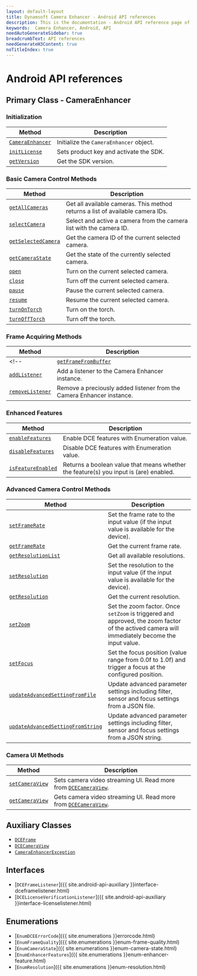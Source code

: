 ```yaml
---
layout: default-layout
title: Dynamsoft Camera Enhancer - Android API references
description: This is the documentation - Android API reference page of Dynamsoft Camera Enhancer.
keywords:  Camera Enhancer, Android, API
needAutoGenerateSidebar: true
breadcrumbText: API references
needGenerateH3Content: true
noTitleIndex: true
---
```


# Android API references

## Primary Class - CameraEnhancer

### Initialization

| Method | Description |
| ------ | ----------- |
| [`CameraEnhancer`]({{site.android-api}}index.html##cameraenhancer) | Initialize the `CameraEnhancer` object. |
| [`initLicense`]({{site.android-api}}index.html#initlicense) | Sets product key and activate the SDK. |
| [`getVersion`]({{site.android-api}}index.html#getversion) | Get the SDK version. |

### Basic Camera Control Methods

| Method | Description |
| ------ | ----------- |
| [`getAllCameras`]({{site.android-api}}index.html#getallcameras) | Get all available cameras. This method returns a list of available camera IDs. |
| [`selectCamera`]({{site.android-api}}index.html#selectcamera) | Select and active a camera from the camera list with the camera ID. |
| [`getSelectedCamera`]({{site.android-api}}index.html#getselectedcamera) | Get the camera ID of the current selected camera. |
| [`getCameraState`]({{site.android-api}}index.html#getcamerastate) | Get the state of the currently selected camera. |
| [`open`]({{site.android-api}}index.html#open) | Turn on the current selected camera. |
| [`close`]({{site.android-api}}index.html#close) | Turn off the current selected camera. |
| [`pause`]({{site.android-api}}index.html#pause) | Pause the current selected  camera. |
| [`resume`]({{site.android-api}}index.html#resume) | Resume the current selected camera. |
| [`turnOnTorch`]({{site.android-api}}index.html#turnontorch) | Turn on the torch. |
| [`turnOffTorch`]({{site.android-api}}index.html#turnofftorch) | Turn off the torch. |

### Frame Acquiring Methods

| Method | Description |
| ------ | ----------- |
<!--| [`getFrameFromBuffer`]({{site.android-api}}index.html#getframefrombuffer) | Get the latest frame from the buffer. The input boolean value determines whether the fetched frame will be removed from the buffer. |-->
| [`addListener`]({{site.android-api}}index.html#addlistener) | Add a listener to the Camera Enhancer instance. |
| [`removeListener`]({{site.android-api}}index.html#removelistener) | Remove a preciously added listener from the Camera Enhancer instance. |

### Enhanced Features

| Method | Description |
| ------ | ----------- |
| [`enableFeatures`]({{site.android-api}}index.html#enablefeature) | Enable DCE features with Enumeration value. |
| [`disableFeatures`]({{site.android-api}}index.html#disablefeature) | Disable DCE features with Enumeration value. |
| [`isFeatureEnabled`]({{site.android-api}}index.html#isfeatureenabled) | Returns a boolean value that means whether the feature(s) you input is (are) enabled. |

### Advanced Camera Control Methods

| Method | Description |
| ------ | ----------- |
| [`setFrameRate`]({{site.android-api}}index.html#setframerate) | Set the frame rate to the input value (if the input value is available for the device). |
| [`getFrameRate`]({{site.android-api}}index.html#getframerate) | Get the current frame rate. |
| [`getResolutionList`]({{site.android-api}}index.html#getresolutionlist) | Get all available resolutions. |
| [`setResolution`]({{site.android-api}}index.html#setresolution) | Set the resolution to the input value (if the input value is available for the device). |
| [`getResolution`]({{site.android-api}}index.html#getresolution) | Get the current resolution. |
| [`setZoom`]({{site.android-api}}.html#setzoom) | Set the zoom factor. Once `setZoom` is triggered and approved, the zoom factor of the actived camera will immediately become the input value. |
| [`setFocus`]({{site.android-api}}index.html#setfocus) | Set the focus position (value range from 0.0f to 1.0f) and trigger a focus at the configured position. |
| [`updateAdvancedSettingFromFile`]({{site.android-api}}index.html#updateadvancedsettingfromfile) | Update advanced parameter settings including filter, sensor and focus settings from a JSON file. |
| [`updateAdvancedSettingFromString`]({{site.android-api}}index.html#updateadvancedsettingfromstring) | Update advanced parameter settings including filter, sensor and focus settings from a JSON string. |

### Camera UI Methods

| Method | Description |
| ------ | ----------- |
| [`setCameraView`]({{site.android-api}}index.html#setcameraview) | Sets camera video streaming UI. Read more from [`DCECameraView`]({{site.android-api-auxiliary}}dcecameraview.html). |
| [`getCameraView`]({{site.android-api}}index.html#setcameraview) | Gets camera video streaming UI. Read more from [`DCECameraView`]({{site.android-api-auxiliary}}dcecameraview.html). |

## Auxiliary Classes

- [`DCEFrame`]({{site.android-api-auxiliary}}dceframe.html)
- [`DCECameraView`]({{site.android-api-auxiliary}}dcecameraview.html)
- [`CameraEnhancerException`]({{site.android-api-auxiliary}}camera-enhancer-exception.html)

## Interfaces

- [`DCEFrameListener`]({{ site.android-api-auxiliary }}interface-dceframelistener.html)
- [`DCELicenseVerificationListener`]({{ site.android-api-auxiliary }}interface-licenselistener.html)

## Enumerations

- [`EnumDCEErrorCode`]({{ site.enumerations }}errorcode.html)
- [`EnumFrameQuality`]({{ site.enumerations }}enum-frame-quality.html)
- [`EnumCameraState`]({{ site.enumerations }}enum-camera-state.html)
- [`EnumEnhancerFeatures`]({{ site.enumerations }}enum-enhancer-feature.html)
- [`EnumResolution`]({{ site.enumerations }}enum-resolution.html)
